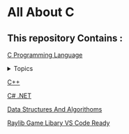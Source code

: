 # All About C

## This repository Contains :

[C Programming Language](./C)

<details> <summary>Topics</summary>

1.[Basic Data Types](./1_Basic)

2.[If Else](./2_if-Else-main)

3.[Loops](./3_loops-main)

4.[Array](./Array-main)

5.[Function](./5_Function-main)

6.[Switch](./6_Switch-main)

7.[Strings](./7_strings-main)

8.[Structure](./8_Structures-main)

9.[pointers](./9_pointers-main)

10.[Dynamic Memory](./10_Dynamic-Memory-Allocation-main)

11.[File Input Output](./11_File_IO-main)

12.[Pattern Printing Problem Solves](./12_Pattern-problem)

13.[Problem Solves](./13_Problem_Solving)

14.[Programming Hero 21-Days BootCamp](./14_bootcamp_Programming_Hero)

</details>



[C++](./C++)

[C# .NET](https://github.com/pranx2/.NET)

[Data Structures And Algorithoms](./DSA)

[Raylib Game Libary VS Code Ready](./Raylib_VS_code)
